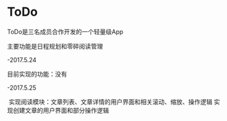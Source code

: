 # ToDo
ToDo是三名成员合作开发的一个轻量级App
  
  主要功能是日程规划和零碎阅读管理

-2017.5.24
  
  目前实现的功能：没有

-2017.5.25
  
  实现阅读模块：文章列表、文章详情的用户界面和相关滚动、缩放、操作逻辑 
   实现创建文章的用户界面和部分操作逻辑
